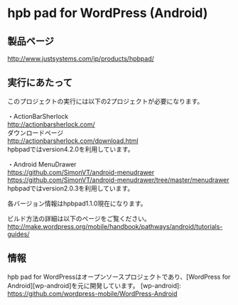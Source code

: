 # hpb pad for WordPress (Android) #

## 製品ページ ##

<http://www.justsystems.com/jp/products/hpbpad/>


## 実行にあたって ##

このプロジェクトの実行には以下の2プロジェクトが必要になります。

・ActionBarSherlock  
<http://actionbarsherlock.com/>  
ダウンロードページ  
<http://actionbarsherlock.com/download.html>  
hpbpadではversion4.2.0を利用しています。

・Android MenuDrawer  
<https://github.com/SimonVT/android-menudrawer>  
<https://github.com/SimonVT/android-menudrawer/tree/master/menudrawer>  
hpbpadではversion2.0.3を利用しています。

各バージョン情報はhpbpad1.1.0現在になります。

ビルド方法の詳細は以下のページをご覧ください。
<http://make.wordpress.org/mobile/handbook/pathways/android/tutorials-guides/>


## 情報 ##

hpb pad for WordPressはオープンソースプロジェクトであり、[WordPress for Android][wp-android]を元に開発しています。
[wp-android]: https://github.com/wordpress-mobile/WordPress-Android
